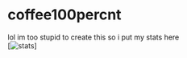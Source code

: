 # coffee100percnt
lol im too stupid to create this so i put my stats here<br>
[![stats](https://github-readme-stats.vercel.app/api?username=coffee100percnt&show_icons=true&theme=dark)]

